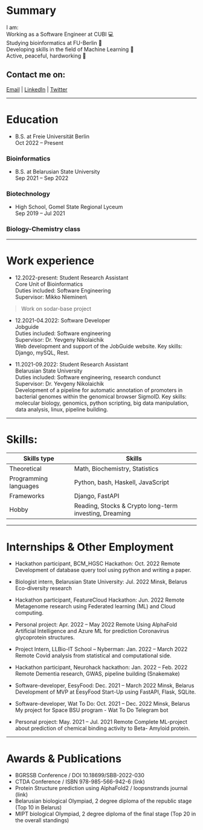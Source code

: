 # Summary
I am:\
Working as a Software Engineer at CUBI 💻\
Studying bioinformatics at FU-Berlin 🧬\
Developing skills in the field of Machine Learning 👾\
Active, peaceful, hardworking 🚀

## Contact me on:
[Email](mailto:grom.dima.grom@gmail.com)  |  [LinkedIn](https://www.linkedin.com/in/gromdimon/)
 |  [Twitter](https://twitter.com/grom_dimon/)

---

# Education
* B.S. at Freie Universität Berlin\
Oct 2022 – Present
### Bioinformatics

* B.S. at Belarusian State University\
Sep 2021 – Sep 2022
### Biotechnology

* High School, Gomel State Regional Lyceum\
Sep 2019 – Jul 2021
### Biology-Chemistry class

---

# Work experience
* 12.2022-present: Student Research Assistant\
Core Unit of Bioinformatics\
Duties included: Software Engineering\
Supervisor: Mikko Nieminen\
> Work on sodar-base project

* 12.2021-04.2022: Software Developer\
Jobguide\
Duties included: Software engineering\
Supervisor: Dr. Yevgeny Nikolaichik\
Web development and support of the JobGuide website. Key skills: Django, mySQL, Rest.

* 11.2021-09.2022: Student Research Assistant\
Belarusian State University\
Duties included: Software engineering, research condunct\
Supervisor: Dr. Yevgeny Nikolaichik\
Development of a pipeline for automatic annotation of promoters in bacterial genomes within the genomical browser SigmoID.
Key skills: molecular biology, genomics, python scripting, big data manipulation, data analysis, linux, pipeline building.

---

# Skills:
| Skills type | Skills |
| ------------- | ------------- |
| Theoretical | Math, Biochemistry, Statistics |
| Programming languages | Python, bash, Haskell, JavaScript|
| Frameworks | Django, FastAPI |
| Hobby | Reading, Stocks & Crypto long-term investing, Dreaming |

---

# Internships & Other Employment
* Hackathon participant, BCM_HGSC Hackathon: Oct. 2022 Remote
Development of database query tool using python and writing a paper.

* Biologist intern, Belarusian State University: Jul. 2022 Minsk, Belarus
Eco-diversity research

* Hackathon participant, FeatureCloud Hackathon: Jun. 2022
Remote
Metagenome research using Federated learning (ML) and Cloud computing.

* Personal project: Apr. 2022 – May 2022
Remote
Using AlphaFold Artificial Intelligence and Azure ML for prediction Coronavirus glycoprotein structures.

* Project Intern, LLBio-IT School – Nyberman: Jan. 2022 – March 2022 Remote
Covid analysis from statistical and computational side.

* Hackathon participant, Neurohack hackathon: Jan. 2022 – Feb. 2022 Remote
Dementia research, GWAS, pipeline building (Snakemake)

* Software-developer, EesyFood: Dec. 2021 – March 2022
Minsk, Belarus
Development of MVP at EesyFood Start-Up using FastAPI, Flask, SQLite.

* Software-developer, Wat To Do: Oct. 2021 – Dec. 2022 Minsk, Belarus
My project for Space BSU program - Wat To Do Telegram bot

* Personal project: May. 2021 – Jul. 2021
Remote
Complete ML-project about prediction of chemical binding activity to Beta- Amyloid protein.

---

# Awards & Publications
- BGRSSB Conference / DOI 10.18699/SBB-2022-030
- CTDA Conference / ISBN 978-985-566-942-6 (link)
- Protein Structure prediction using AlphaFold2 / loopsnstrands journal (link)
- Belarusian biological Olympiad, 2 degree diploma of the republic stage (Top 10 in Belarus)
- MIPT biological Olympiad, 2 degree diploma of the final stage (Top 20 in the overall standings)